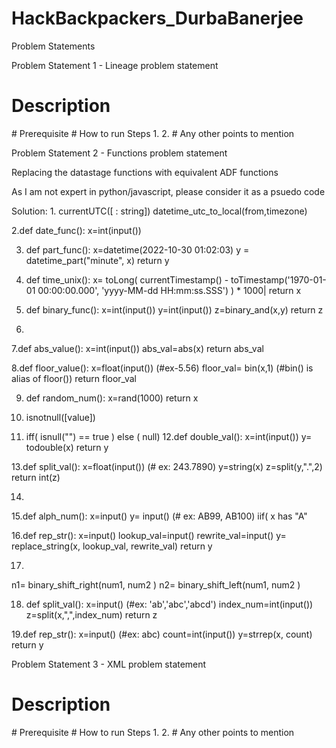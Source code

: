 # HackBackpackers_DurbaBanerjee

Problem Statements

Problem Statement 1 - Lineage problem statement
# Description
<Write some description for your solution>
# Prerequisite
<Write any prerequisites needed to run your solution>
# How to run
<Write steps to run your solution>
Steps
1.
2.
# Any other points to mention
<Any other points if you want to mention>



Problem Statement 2 - Functions problem statement

Replacing the datastage functions with equivalent ADF functions

As I am not expert in python/javascript, please consider it as a psuedo code 

Solution:
1. 
   currentUTC([<value1> : string])
   datetime_utc_to_local(from,timezone)
   
2.def date_func():
   x=int(input())
   
   
   
3. def part_func():
   x=datetime(2022-10-30 01:02:03)
   y = datetime_part("minute", x)
   return y
   
4. def time_unix():
   x= toLong( currentTimestamp() - toTimestamp('1970-01-01 00:00:00.000', 'yyyy-MM-dd HH:mm:ss.SSS') ) * 1000|
   return x
   
   
5. def binary_func():
   x=int(input())
   y=int(input())
   z=binary_and(x,y)
   return z
   
6. 
7.def abs_value():
  x=int(input())
  abs_val=abs(x)
  return abs_val

8.def floor_value():
  x=float(input()) (#ex-5.56)
  floor_val= bin(x,1)  (#bin() is alias of floor())
  return floor_val

9. def random_num():
   x=rand(1000)
   return x
   

10. isnotnull([value])
11. iff(
   isnull("") == true
     )
   else ( null)
12.def double_val():
   x=int(input())
   y= todouble(x)
   return y

13.def split_val():
   x=float(input())  (# ex: 243.7890)
   y=string(x)
   z=split(y,".",2)
   return int(z)
   
14.
   
15.def alph_num():
   x=input() 
   y= input() (# ex: AB99, AB100)
   iif(
   x has "A"
   
   
   
16.def rep_str():
   x=input() 
   lookup_val=input()
   rewrite_val=input()
   y= replace_string(x, lookup_val, rewrite_val)
   return y
  

17.
   
   n1= binary_shift_right(num1, num2 )
   n2= binary_shift_left(num1, num2 )
   
18. def split_val():
   x=input() (#ex: 'ab','abc','abcd')
   index_num=int(input())
   z=split(x,",",index_num)
   return z
   
19.def rep_str():
   x=input() (#ex: abc)
   count=int(input())
   y=strrep(x, count)
   return y



Problem Statement 3 - XML problem statement
# Description
<Write some description for your solution>
# Prerequisite
<Write any prerequisites needed to run your solution>
# How to run
<Write steps to run your solution>
Steps
1.
2.
# Any other points to mention
<Any other points if you want to mention>
